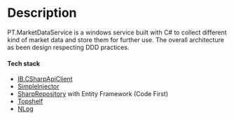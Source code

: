 # Description
PT.MarketDataService is a windows service built with C# to collect different kind of market data and store them for further use.
The overall architecture as been design respecting DDD practices.

#### Tech stack
- [IB.CSharpApiClient](https://github.com/mathpaquette/IB.CSharpApiClient)
- [SimpleInjector](https://github.com/simpleinjector/SimpleInjector)
- [SharpRepository](https://github.com/SharpRepository/SharpRepository) with Entity Framework (Code First)
- [Topshelf](https://github.com/Topshelf/Topshelf)
- [NLog](https://github.com/NLog/NLog)
<!-- - WebApi (OWIN) + SignalR -->